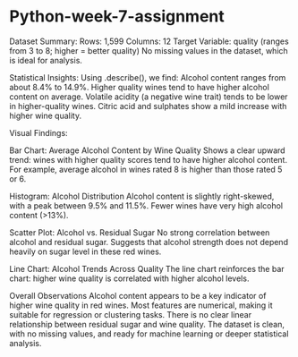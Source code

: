 # Python-week-7-assignment
Dataset Summary:
Rows: 1,599
Columns: 12
Target Variable: quality (ranges from 3 to 8; higher = better quality)
No missing values in the dataset, which is ideal for analysis.

Statistical Insights:
Using .describe(), we find:
Alcohol content ranges from about 8.4% to 14.9%.
Higher quality wines tend to have higher alcohol content on average.
Volatile acidity (a negative wine trait) tends to be lower in higher-quality wines.
Citric acid and sulphates show a mild increase with higher wine quality.

Visual Findings:

Bar Chart: Average Alcohol Content by Wine Quality
Shows a clear upward trend: wines with higher quality scores tend to have higher alcohol content.
For example, average alcohol in wines rated 8 is higher than those rated 5 or 6.

Histogram: Alcohol Distribution
Alcohol content is slightly right-skewed, with a peak between 9.5% and 11.5%.
Fewer wines have very high alcohol content (>13%).

Scatter Plot: Alcohol vs. Residual Sugar
No strong correlation between alcohol and residual sugar.
Suggests that alcohol strength does not depend heavily on sugar level in these red wines.

Line Chart: Alcohol Trends Across Quality
The line chart reinforces the bar chart: higher wine quality is correlated with higher alcohol levels.


Overall Observations
Alcohol content appears to be a key indicator of higher wine quality in red wines.
Most features are numerical, making it suitable for regression or clustering tasks.
There is no clear linear relationship between residual sugar and wine quality.
The dataset is clean, with no missing values, and ready for machine learning or deeper statistical analysis.

